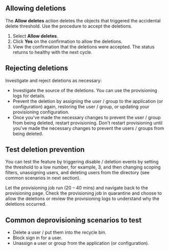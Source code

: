 ## Allowing deletions

The **Allow deletes** action deletes the objects that triggered the accidental delete threshold. Use the procedure to accept the deletions.

1. Select **Allow deletes**.
2. Click **Yes** on the confirmation to allow the deletions.
3. View the confirmation that the deletions were accepted. The status returns to healthy with the next cycle.

## Rejecting deletions

Investigate and reject deletions as necessary:

- Investigate the source of the deletions. You can use the provisioning logs for details.
- Prevent the deletion by assigning the user / group to the application (or configuration) again, restoring the user / group, or updating your provisioning configuration.
- Once you've made the necessary changes to prevent the user / group from being deleted, restart provisioning. Don't restart provisioning until you've made the necessary changes to prevent the users / groups from being deleted.

## Test deletion prevention

You can test the feature by triggering disable / deletion events by setting the threshold to a low number, for example, 3, and then changing scoping filters, unassigning users, and deleting users from the directory (see common scenarios in next section).

Let the provisioning job run (20 – 40 mins) and navigate back to the provisioning page. Check the provisioning job in quarantine and choose to allow the deletions or review the provisioning logs to understand why the deletions occurred.

## Common deprovisioning scenarios to test

- Delete a user / put them into the recycle bin.
- Block sign in for a user.
- Unassign a user or group from the application (or configuration).